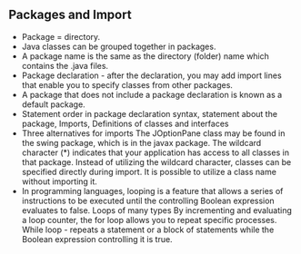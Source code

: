 ## Packages and Import  
- Package = directory.  
- Java classes can be grouped together in packages.
- A package name is the same as the directory (folder) name which contains the .java files.   
-  Package declaration - after the declaration, you may add import lines that enable you to specify classes from other packages.  
-  A package that does not include a package declaration is known as a default package.  
-  Statement order in package declaration syntax, statement about the package, Imports, Definitions of classes and interfaces  
-  Three alternatives for imports The JOptionPane class may be found in the swing package, which is in the javax package. The wildcard character (*) indicates that your    application has access to all classes in that package. Instead of utilizing the wildcard character, classes can be specified directly during import. It is possible to    utilize a class name without importing it.
-  In programming languages, looping is a feature that allows a series of instructions to be executed until the controlling Boolean expression evaluates to false. Loops    of many types By incrementing and evaluating a loop counter, the for loop allows you to repeat specific processes. While loop - repeats a statement or a block of    statements while the Boolean expression controlling it is true.  

